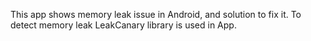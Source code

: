 This app shows memory leak issue in Android, and solution to fix it. 
To detect memory leak LeakCanary library is used in App. 
